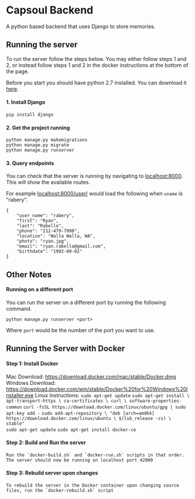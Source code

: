 # Capsoul Backend
A python based backend that uses Django to store memories.

## Running the server

To run the server follow the steps below.
You may either follow steps 1 and 2, or instead follow steps 1 and 2 in the docker instructions at the bottom of the page.

Before you start you should have python 2.7 installed. You can download it [here](https://www.python.org/downloads/).

#### 1. Install Django
```
pip install django
```
#### 2. Get the project running
```
python manage.py makemigrations
python manage.py migrate
python manage.py runserver
```

#### 3. Query endpoints
You can check that the server is running by navigating to [localhost:8000](http://localhost:8000). This will show the available routes.

For example [localhost:8000/user/<uname>](http://localhost:8000/users/rabery) would load the following when `uname` is “rabery”.
```
{
    "user_name": "rabery",
    "first": "Ryan",
    "last": "Rabello",
    "phone": "212-479-7990",
    "location": "Walla Walla, WA",
    "photo": "ryan.jpg",
    "email": "ryan.rabello@gmail.com",
    "birthdate": "1992-09-02"
}
```

## Other Notes
#### Running on a different port
You can run the server on a different port by running the following command.
```
python manage.py runserver <port>
```
Where `port` would be the number of the port you want to use.

## Running the Server with Docker
#### Step 1: Install Docker
Mac Download: https://download.docker.com/mac/stable/Docker.dmg
Windows Download: https://download.docker.com/win/stable/Docker%20for%20Windows%20Installer.exe
Linux Instructions:
	`sudo apt-get update`
	`sudo apt-get install \
	 apt-transport-https \
	 ca-certificates \
	 curl \
	 software-properties-common`
	`curl -fsSL https://download.docker.com/linux/ubuntu/gpg | sudo apt-key add -`
	`sudo add-apt-repository \
	 "deb [arch=amd64] https://download.docker.com/linux/ubuntu \
	 $(lsb_release -cs) \
	 stable"`	
	`sudo apt-get update`
	`sudo apt-get install docker-ce`

#### Step 2: Build and Run the server
	Run the `docker-build.sh` and `docker-run.sh` scripts in that order.
	The server should now be running on localhost port 42000

#### Step 3: Rebuild server upon changes
	To rebuild the server in the Docker container upon changing source files, run the `docker-rebuild.sh` script
